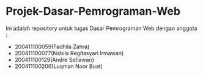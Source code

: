 # Projek-Dasar-Pemrograman-Web
Ini adalah repository untuk tugas Dasar Pemrograman Web dengan anggota :
- 200411100059(Fadhila Zahra)
- 200411100077(Nabila Regitasyari Irmawan)
- 200411100129(Andre Setiawan)
- 200411100206(Luqman Noor Buat)
